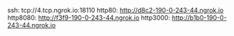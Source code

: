 ssh: tcp://4.tcp.ngrok.io:18110 
http80: http://d8c2-190-0-243-44.ngrok.io 
http8080: http://f3f9-190-0-243-44.ngrok.io 
http3000: http://b1b0-190-0-243-44.ngrok.io 
